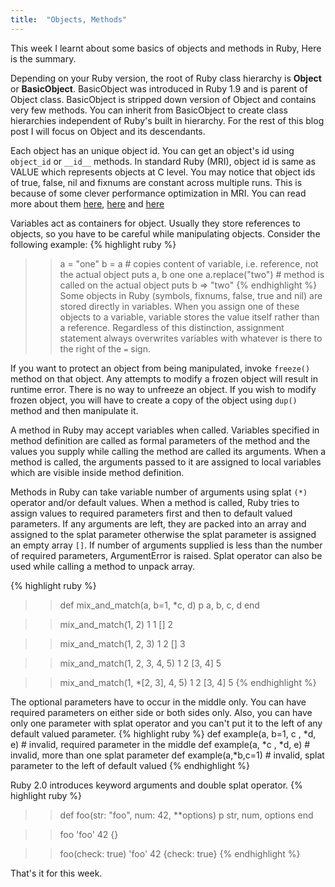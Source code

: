 ```yaml
---
title:  "Objects, Methods"
---
```


This week I learnt about some basics of objects and methods in Ruby, Here is the summary.

Depending on your Ruby version, the root of Ruby class hierarchy is **Object** or **BasicObject**. BasicObject was introduced in Ruby 1.9 and is parent of Object class. BasicObject is stripped down version of Object and contains very few methods. You can inherit from BasicObject to create class hierarchies independent of Ruby's built in hierarchy. For the rest of this blog post I will focus on Object and its descendants.

Each object has an unique object id. You can get an object's id using `object_id` or `__id__` methods. In standard Ruby (MRI), object id is same as VALUE which represents objects at C level. You may notice that object ids of true, false, nil and fixnums are constant across multiple runs. This is because of some clever performance optimization in MRI. You can read more about them [here](http://stackoverflow.com/questions/3430280/ruby-how-does-object-id-assignment-work), [here](http://www.oreillynet.com/ruby/blog/2006/01/the_ruby_value_1.html) and [here](http://www.oreillynet.com/ruby/blog/2006/02/ruby_values_and_object_ids.html)

Variables act as containers for object. Usually they store references to objects, so you have to be careful while manipulating objects. Consider the following example:
{% highlight ruby %}
>> a = "one"
>> b = a # copies content of variable, i.e. reference, not the actual object
>> puts a, b
one
one
>> a.replace("two") # method is called on the actual object
>> puts b
=> "two"
{% endhighlight %}
Some objects in Ruby (symbols, fixnums, false, true and nil) are stored directly in variables. When you assign one of these objects to a variable, variable stores the value itself rather than a reference. Regardless of this distinction, assignment statement always overwrites variables with whatever is there to the right of the `=` sign.

If you want to protect an object from being manipulated, invoke `freeze()` method on that object. Any attempts to modify a frozen object will result in runtime error. There is no way to unfreeze an object. If you wish to modify frozen object, you will have to create a copy of the object using `dup()` method and then manipulate it.

A method in Ruby may accept variables when called. Variables specified in method definition are called as formal parameters of the method and the values you supply while calling the method are called its arguments. When a method is called, the arguments passed to it are assigned to local variables which are visible inside method definition.

Methods in Ruby can take variable number of arguments using splat `(*)` operator and/or default values. When a method is called, Ruby tries to assign values to required parameters first and then to default valued parameters. If any arguments are left, they are packed into an array and assigned to the splat parameter otherwise the splat parameter is assigned an empty array `[]`. If number of arguments supplied is less than the number of required parameters, ArgumentError is raised. Splat operator can also be used while calling a method to unpack array.

{% highlight ruby %}
>> def mix_and_match(a, b=1, *c, d)
>>   p a, b, c, d
>> end

>> mix_and_match(1, 2)
1
1
[]
2

>> mix_and_match(1, 2, 3)
1
2
[]
3

>> mix_and_match(1, 2, 3, 4, 5)
1
2
[3, 4]
5

>> mix_and_match(1, *[2, 3], 4, 5)
1
2
[3, 4]
5
{% endhighlight %}

The optional parameters have to occur in the middle only. You can have required parameters on either side or both sides only. Also, you can have only one parameter with splat operator and you can't put it to the left of any default valued parameter.
{% highlight ruby %}
def example(a, b=1, c , *d, e) # invalid, required parameter in the middle
def example(a, *c , *d, e) # invalid, more than one splat parameter
def example(a,*b,c=1) # invalid, splat parameter to the left of default valued
{% endhighlight %}

Ruby 2.0 introduces keyword arguments and double splat operator.
{% highlight ruby %}
>>def foo(str: "foo", num: 42, **options)
>>  p str, num, options
>>end

>>foo
'foo'
42
{}

>>foo(check: true)
'foo'
42
{check: true}
{% endhighlight %}

That's it for this week.
